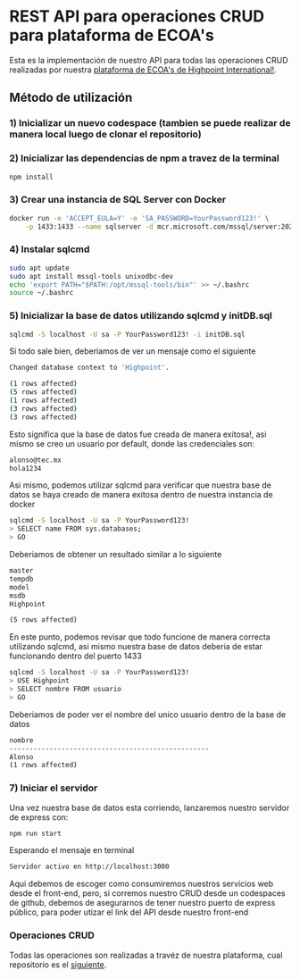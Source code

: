 # REST API para operaciones CRUD para plataforma de ECOA's
Esta es la implementación de nuestro API para todas las operaciones CRUD realizadas por nuestra
[plataforma de ECOA's de Highpoint International!](https://github.com/CLA-TC2005B-FJ2025/equipo5-prototipo).

## Método de utilización 

### 1) Inicializar un nuevo codespace (tambien se puede realizar de manera local luego de clonar el repositorio)
### 2) Inicializar las dependencias de npm a travez de la terminal

```sh
npm install
```

### 3) Crear una instancia de SQL Server con Docker

```sh
docker run -e 'ACCEPT_EULA=Y' -e 'SA_PASSWORD=YourPassword123!' \
    -p 1433:1433 --name sqlserver -d mcr.microsoft.com/mssql/server:2022-latest
```

### 4) Instalar sqlcmd

```sh
sudo apt update
sudo apt install mssql-tools unixodbc-dev
echo 'export PATH="$PATH:/opt/mssql-tools/bin"' >> ~/.bashrc
source ~/.bashrc
```

### 5) Inicializar la base de datos utilizando sqlcmd y initDB.sql

```sh
sqlcmd -S localhost -U sa -P YourPassword123! -i initDB.sql
```

Si todo sale bien, deberiamos de ver un mensaje como el siguiente

```sh
Changed database context to 'Highpoint'.

(1 rows affected)
(5 rows affected)
(1 rows affected)
(3 rows affected)
(3 rows affected)
```

Esto significa que la base de datos fue creada de manera exitosa!, asi mismo 
se creo un usuario por default, donde las credenciales son:
```sh
alonso@tec.mx
hola1234
```

Asi mismo, podemos utilizar sqlcmd para verificar que nuestra base de
datos se haya creado de manera exitosa dentro de nuestra instancia de docker

```sh
sqlcmd -S localhost -U sa -P YourPassword123!
> SELECT name FROM sys.databases;
> GO
```

Deberiamos de obtener un resultado similar a lo siguiente

```sh
master
tempdb
model
msdb
Highpoint

(5 rows affected)
```

En este punto, podemos revisar que todo funcione de manera correcta utilizando sqlcmd, asi mismo
nuestra base de datos deberia de estar funcionando dentro del puerto 1433

```sh
sqlcmd -S localhost -U sa -P YourPassword123!
> USE Highpoint
> SELECT nombre FROM usuario
> GO
```

Deberiamos de poder ver el nombre del unico usuario dentro de la base de datos
```sh
nombre                                            
--------------------------------------------------
Alonso                                            
(1 rows affected)
```

### 7) Iniciar el servidor

Una vez nuestra base de datos esta corriendo, lanzaremos nuestro servidor de express con:
```sh
npm run start
```

Esperando el mensaje en terminal

```sh
Servidor activo en http://localhost:3000
```
Aqui debemos de escoger como consumiremos nuestros servicios web desde el front-end, pero, si corremos nuestro CRUD 
desde un codespaces de github, debemos de asegurarnos de tener nuestro puerto de express público, para poder utizar
el link del API desde nuestro front-end

### Operaciones CRUD
Todas las operaciones son realizadas a travéz de nuestra plataforma, cual repositorio es el [siguiente](https://github.com/CLA-TC2005B-FJ2025/equipo5-prototipo).


